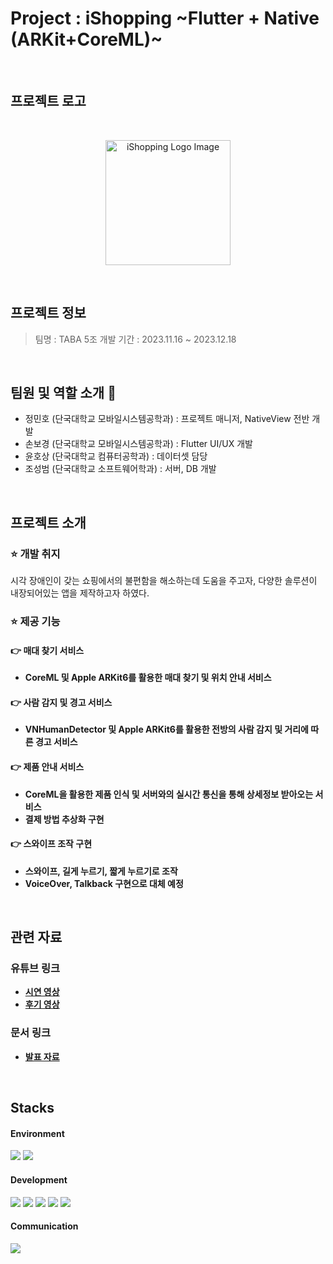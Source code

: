 # Project : iShopping  ~Flutter + Native (ARKit+CoreML)~
<br>

## 프로젝트 로고
<br>
<p align="center">
    <img src="https://i.ibb.co/cbzT4Kk/i-Shopping.png" alt="iShopping Logo Image" width="200px" height="200px">
</p>
<br>

## 프로젝트 정보
>   팀명 : TABA 5조
>   개발 기간 : 2023.11.16 ~ 2023.12.18
<br>

## 팀원 및 역할 소개 :wave:
* 정민호 (단국대학교 모바일시스템공학과) : 프로젝트 매니저, NativeView 전반 개발
* 손보경 (단국대학교 모바일시스템공학과) : Flutter UI/UX 개발
* 윤호상 (단국대학교 컴퓨터공학과) : 데이터셋 담당
* 조성범 (단국대학교 소프트웨어학과) : 서버, DB 개발
<br>

## 프로젝트 소개
### :star: 개발 취지
시각 장애인이 갖는 쇼핑에서의 불편함을 해소하는데 도움을 주고자, 다양한 솔루션이 내장되어있는 앱을 제작하고자 하였다.

### :star: 제공 기능
#### :point_right: 매대 찾기 서비스
* **CoreML 및 Apple ARKit6를 활용한 매대 찾기 및 위치 안내 서비스**

#### :point_right: 사람 감지 및 경고 서비스
* **VNHumanDetector 및 Apple ARKit6를 활용한 전방의 사람 감지 및 거리에 따른 경고 서비스**

#### :point_right: 제품 안내 서비스
* **CoreML을 활용한 제품 인식 및 서버와의 실시간 통신을 통해 상세정보 받아오는 서비스**
* **결제 방법 추상화 구현**

#### :point_right: 스와이프 조작 구현
* **스와이프, 길게 누르기, 짧게 누르기로 조작**
* **VoiceOver, Talkback 구현으로 대체 예정**
<br>

## 관련 자료
### 유튜브 링크
* **[시연 영상](https://youtu.be/mtm9RGZdgqQ)**
* **[후기 영상](https://youtu.be/GLK5QL7mCrA)**

### 문서 링크
* **[발표 자료](https://mybox.naver.com/share/list?shareKey=3GYaQ5jG8CLM_aSzIzKbzGEMNahlWG8Ksyr8_9-FSHgA)**
<br>


## Stacks
#### Environment
<img src="https://img.shields.io/badge/github-181717?style=for-the-badge&logo=github&logoColor=white"> <img src="https://img.shields.io/badge/git-F05032?style=for-the-badge&logo=git&logoColor=white">

#### Development
<img src="https://img.shields.io/badge/flutter-3776AB?style=for-the-badge&logo=flutter&logoColor=white"> <img src="https://img.shields.io/badge/ios-E34F26?style=for-the-badge&logo=swift&logoColor=white"> <img src="https://img.shields.io/badge/CoreML-30CCD1?style=for-the-badge&logo=iOS&logoColor=white"> <img src="https://img.shields.io/badge/mysql-4479A1?style=for-the-badge&logo=mysql&logoColor=white"> <img src="https://img.shields.io/badge/django-092E20?style=for-the-badge&logo=django&logoColor=white">

#### Communication
<img src="https://img.shields.io/badge/notion-000000?style=for-the-badge&logo=notion&logoColor=white">
